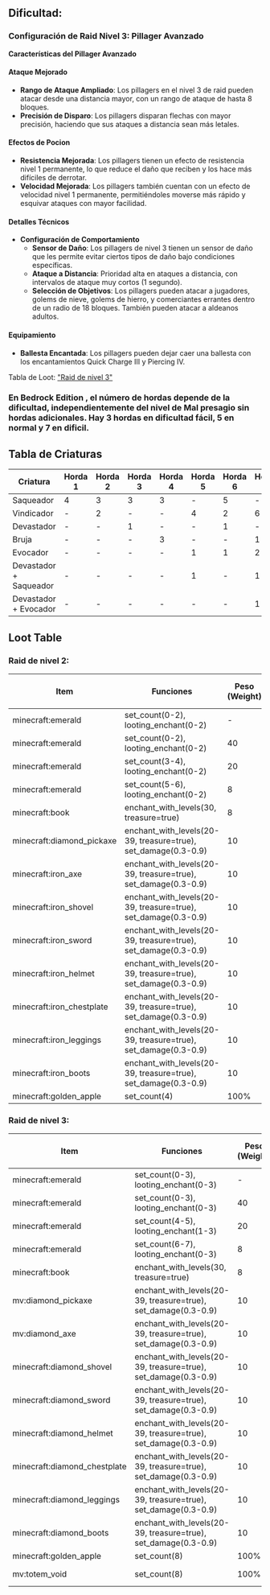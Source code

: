 ## Dificultad:

### Configuración de Raid Nivel 3: Pillager Avanzado

**Características del Pillager Avanzado**

#### Ataque Mejorado

- **Rango de Ataque Ampliado**: Los pillagers en el nivel 3 de raid pueden atacar desde una distancia mayor, con un rango de ataque de hasta 8 bloques.
- **Precisión de Disparo**: Los pillagers disparan flechas con mayor precisión, haciendo que sus ataques a distancia sean más letales.

#### Efectos de Pocion

- **Resistencia Mejorada**: Los pillagers tienen un efecto de resistencia nivel 1 permanente, lo que reduce el daño que reciben y los hace más difíciles de derrotar.
- **Velocidad Mejorada**: Los pillagers también cuentan con un efecto de velocidad nivel 1 permanente, permitiéndoles moverse más rápido y esquivar ataques con mayor facilidad.

#### Detalles Técnicos

- **Configuración de Comportamiento**
  - **Sensor de Daño**: Los pillagers de nivel 3 tienen un sensor de daño que les permite evitar ciertos tipos de daño bajo condiciones específicas.
  - **Ataque a Distancia**: Prioridad alta en ataques a distancia, con intervalos de ataque muy cortos (1 segundo).
  - **Selección de Objetivos**: Los pillagers pueden atacar a jugadores, golems de nieve, golems de hierro, y comerciantes errantes dentro de un radio de 18 bloques. También pueden atacar a aldeanos adultos.

#### Equipamiento

- **Ballesta Encantada**: Los pillagers pueden dejar caer una ballesta con los encantamientos Quick Charge III y Piercing IV.

Tabla de Loot:
["Raid de nivel 3"](https://github.com/MiguelVeraXd/Valley-Dimensional-Wiki/edit/main/Main/Wiki/raid.md#raid-de-nivel-3)

### En Bedrock Edition , el número de hordas depende de la dificultad, independientemente del nivel de Mal presagio sin hordas adicionales. Hay 3 hordas en dificultad fácil, 5 en normal y 7 en dificil.

## Tabla de Criaturas

| Criatura             | Horda 1 | Horda 2 | Horda 3 | Horda 4 | Horda 5 | Horda 6 | Horda 7 |
|----------------------|---------|---------|---------|---------|---------|---------|---------|
| Saqueador            | 4       | 3       | 3       | 3       | -       | 5       | -       |
| Vindicador           | -       | 2       | -       | -       | 4       | 2       | 6       |
| Devastador           | -       | -       | 1       | -       | -       | 1       | -       |
| Bruja                | -       | -       | -       | 3       | -       | -       | 1       |
| Evocador             | -       | -       | -       | -       | 1       | 1       | 2       |
| Devastador + Saqueador | -       | -       | -       | -       | 1       | -       | 1       |
| Devastador + Evocador | -       | -       | -       | -       | -       | -       | 1       |


## Loot Table

### Raid de nivel 2:

| Item                            | Funciones                                                          | Peso (Weight) | Rango de Cantidad | Mob |
|---------------------------------|--------------------------------------------------------------------|---------------|-------------------|---------------|
| minecraft:emerald               | set_count(0-2), looting_enchant(0-2)                               | -             | 0-2               |     Raid      |
| minecraft:emerald               | set_count(0-2), looting_enchant(0-2)                               | 40            | 0-2               |     Raid      |
| minecraft:emerald               | set_count(3-4), looting_enchant(0-2)                               | 20            | 3-4               |     Raid      |
| minecraft:emerald               | set_count(5-6), looting_enchant(0-2)                               | 8             | 5-6               |     Raid      |
| minecraft:book                  | enchant_with_levels(30, treasure=true)                             | 8             | 1                 |     Raid      |
| minecraft:diamond_pickaxe       | enchant_with_levels(20-39, treasure=true), set_damage(0.3-0.9)     | 10            | 1                 |     Raid      |
| minecraft:iron_axe              | enchant_with_levels(20-39, treasure=true), set_damage(0.3-0.9)     | 10            | 1                 |     Raid      |
| minecraft:iron_shovel           | enchant_with_levels(20-39, treasure=true), set_damage(0.3-0.9)     | 10            | 1                 |     Raid      |
| minecraft:iron_sword            | enchant_with_levels(20-39, treasure=true), set_damage(0.3-0.9)     | 10            | 1                 |     Raid      |
| minecraft:iron_helmet           | enchant_with_levels(20-39, treasure=true), set_damage(0.3-0.9)     | 10            | 1                 |     Raid      |
| minecraft:iron_chestplate       | enchant_with_levels(20-39, treasure=true), set_damage(0.3-0.9)     | 10            | 1                 |     Raid      |
| minecraft:iron_leggings         | enchant_with_levels(20-39, treasure=true), set_damage(0.3-0.9)     | 10            | 1                 |     Raid      |
| minecraft:iron_boots            | enchant_with_levels(20-39, treasure=true), set_damage(0.3-0.9)     | 10            | 1                 |     Raid      |
| minecraft:golden_apple          | set_count(4)                                                       | 100%          | 4                 |     Ravager   |

### Raid de nivel 3:

| Item                            | Funciones                                                          | Peso (Weight) | Rango de Cantidad | Mob            |
|---------------------------------|--------------------------------------------------------------------|---------------|-------------------|----------------|
| minecraft:emerald               | set_count(0-3), looting_enchant(0-3)                               | -             | 0-3               |      Raid      |
| minecraft:emerald               | set_count(0-3), looting_enchant(0-3)                               | 40            | 0-3               |      Raid      |
| minecraft:emerald               | set_count(4-5), looting_enchant(1-3)                               | 20            | 4-5               |      Raid      |
| minecraft:emerald               | set_count(6-7), looting_enchant(0-3)                               | 8             | 6-7               |      Raid      |
| minecraft:book                  | enchant_with_levels(30, treasure=true)                             | 8             | 1                 |      Raid      |
| mv:diamond_pickaxe              | enchant_with_levels(20-39, treasure=true), set_damage(0.3-0.9)     | 10            | 1                 |      Raid      |
| mv:diamond_axe                  | enchant_with_levels(20-39, treasure=true), set_damage(0.3-0.9)     | 10            | 1                 |      Raid      |
| minecraft:diamond_shovel        | enchant_with_levels(20-39, treasure=true), set_damage(0.3-0.9)     | 10            | 1                 |      Raid      |
| minecraft:diamond_sword         | enchant_with_levels(20-39, treasure=true), set_damage(0.3-0.9)     | 10            | 1                 |      Raid      |
| minecraft:diamond_helmet        | enchant_with_levels(20-39, treasure=true), set_damage(0.3-0.9)     | 10            | 1                 |      Raid      |
| minecraft:diamond_chestplate    | enchant_with_levels(20-39, treasure=true), set_damage(0.3-0.9)     | 10            | 1                 |      Raid      |
| minecraft:diamond_leggings      | enchant_with_levels(20-39, treasure=true), set_damage(0.3-0.9)     | 10            | 1                 |      Raid      |
| minecraft:diamond_boots         | enchant_with_levels(20-39, treasure=true), set_damage(0.3-0.9)     | 10            | 1                 |      Raid      |
| minecraft:golden_apple          | set_count(8)                                                       | 100%          | 8                 |     Ravager    |
| mv:totem_void                   | set_count(8)                                                       | 100%          | 1                 |Evocation Illager |

